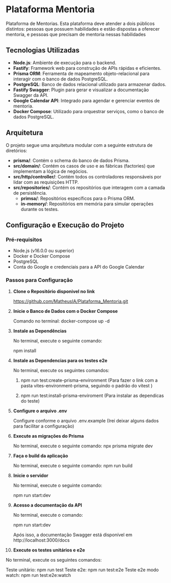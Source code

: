 # Plataforma Mentoria

Plataforma de Mentorias. 
Esta plataforma deve atender a dois públicos distintos: pessoas que possuem habilidades e estão dispostas a oferecer mentoria, e pessoas que precisam de mentoria nessas habilidades

## Tecnologias Utilizadas

- **Node.js**: Ambiente de execução para o backend.
- **Fastify**: Framework web para construção de APIs rápidas e eficientes.
- **Prisma ORM**: Ferramenta de mapeamento objeto-relacional para interagir com o banco de dados PostgreSQL.
- **PostgreSQL**: Banco de dados relacional utilizado para armazenar dados.
- **Fastify Swagger**: Plugin para gerar e visualizar a documentação Swagger da API.
- **Google Calendar API**: Integrado para agendar e gerenciar eventos de mentoria.
- **Docker Compose**: Utilizado para orquestrar serviços, como o banco de dados PostgreSQL.

## Arquitetura

O projeto segue uma arquitetura modular com a seguinte estrutura de diretórios:

- **prisma/**: Contém o schema do banco de dados Prisma.
- **src/domain/**: Contém os casos de uso e as fábricas (factories) que implementam a lógica de negócios.
- **src/http/controller/**: Contém todos os controladores responsáveis por lidar com as requisições HTTP.
- **src/repositories/**: Contém os repositórios que interagem com a camada de persistência.
  - **primsa/**: Repositórios específicos para o Prisma ORM.
  - **in-memory/**: Repositórios em memória para simular operações durante os testes.

## Configuração e Execução do Projeto

### Pré-requisitos

- Node.js (v16.0.0 ou superior)
- Docker e Docker Compose
- PostgreSQL
- Conta do Google e credenciais para a API do Google Calendar

### Passos para Configuração

1. **Clone o Repositório disponivel no link**

   https://github.com/MatheusIA/Plataforma_Mentoria.git

2. **Inicie o Banco de Dados com o Docker Compose**

   Comando no terminal: docker-compose up -d

3. **Instale as Dependências**

   No terminal, execute o seguinte comando:

   npm install

4. **Instale as Dependencias para os testes e2e**

   No terminal, execute os seguintes comandos:

   1. npm run test:create-prisma-environment (Para fazer o link com a pasta vites-environment-prisma, seguindo o padrão do vitest )

   2. npm run test:install-prisma-enviroment (Para instalar as dependicas do teste)

5. **Configure o arquivo .env**

   Configure conforme o arquivo .env.example (Irei deixar alguns dados para facilitar a configuração)

6. **Execute as migrações do Prisma**

   No terminal, execute o seguinte comando:
   npx prisma migrate dev

7. **Faça o build da aplicação**

   No terminal, execute o seguinte comando:
   npm run build

8. **Inicie o servidor**

   No terminal, execute o seguinte comando:

   npm run start:dev

9. **Acesso a documentação da API**

   No terminal, execute o comando:

   npm run start:dev

   Após isso, a documentação Swagger está disponível em http://localhost:3000/docs

10. **Execute os testes unitários e e2e**

   No terminal, execute os seguintes comandos:
   
   Teste unitário: npm run test
   Teste e2e: npm run test:e2e
   Teste e2e modo watch: npm run test:e2e:watch


